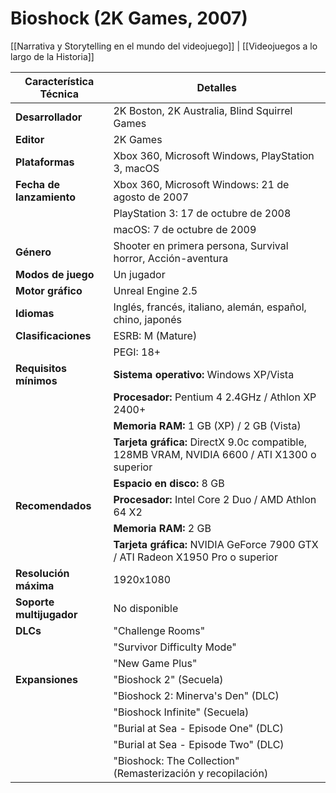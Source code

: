 # Bioshock (2K Games, 2007)

[[Narrativa y Storytelling en el mundo del videojuego]] | [[Videojuegos a lo largo de la Historia]]

| Característica Técnica       | Detalles                                                                                       |
|-------------------------------|------------------------------------------------------------------------------------------------|
| **Desarrollador**             | 2K Boston, 2K Australia, Blind Squirrel Games                                                   |
| **Editor**                    | 2K Games                                                                                       |
| **Plataformas**               | Xbox 360, Microsoft Windows, PlayStation 3, macOS                                                |
| **Fecha de lanzamiento**      | Xbox 360, Microsoft Windows: 21 de agosto de 2007                                                |
|                               | PlayStation 3: 17 de octubre de 2008                                                            |
|                               | macOS: 7 de octubre de 2009                                                                    |
| **Género**                    | Shooter en primera persona, Survival horror, Acción-aventura                                    |
| **Modos de juego**            | Un jugador                                                                                    |
| **Motor gráfico**             | Unreal Engine 2.5                                                                              |
| **Idiomas**                   | Inglés, francés, italiano, alemán, español, chino, japonés                                      |
| **Clasificaciones**           | ESRB: M (Mature)                                                                              |
|                               | PEGI: 18+                                                                                     |
| **Requisitos mínimos**        | **Sistema operativo:** Windows XP/Vista                                                         |
|                               | **Procesador:** Pentium 4 2.4GHz / Athlon XP 2400+                                               |
|                               | **Memoria RAM:** 1 GB (XP) / 2 GB (Vista)                                                       |
|                               | **Tarjeta gráfica:** DirectX 9.0c compatible, 128MB VRAM, NVIDIA 6600 / ATI X1300 o superior   |
|                               | **Espacio en disco:** 8 GB                                                                     |
| **Recomendados**              | **Procesador:** Intel Core 2 Duo / AMD Athlon 64 X2                                             |
|                               | **Memoria RAM:** 2 GB                                                                           |
|                               | **Tarjeta gráfica:** NVIDIA GeForce 7900 GTX / ATI Radeon X1950 Pro o superior                  |
| **Resolución máxima**         | 1920x1080                                                                                      |
| **Soporte multijugador**      | No disponible                                                                                 |
| **DLCs**                      | "Challenge Rooms"                                                                              |
|                               | "Survivor Difficulty Mode"                                                                     |
|                               | "New Game Plus"                                                                                |
| **Expansiones**               | "Bioshock 2" (Secuela)                                                                        |
|                               | "Bioshock 2: Minerva's Den" (DLC)                                                             |
|                               | "Bioshock Infinite" (Secuela)                                                                 |
|                               | "Burial at Sea - Episode One" (DLC)                                                            |
|                               | "Burial at Sea - Episode Two" (DLC)                                                            |
|                               | "Bioshock: The Collection" (Remasterización y recopilación)                                     |
